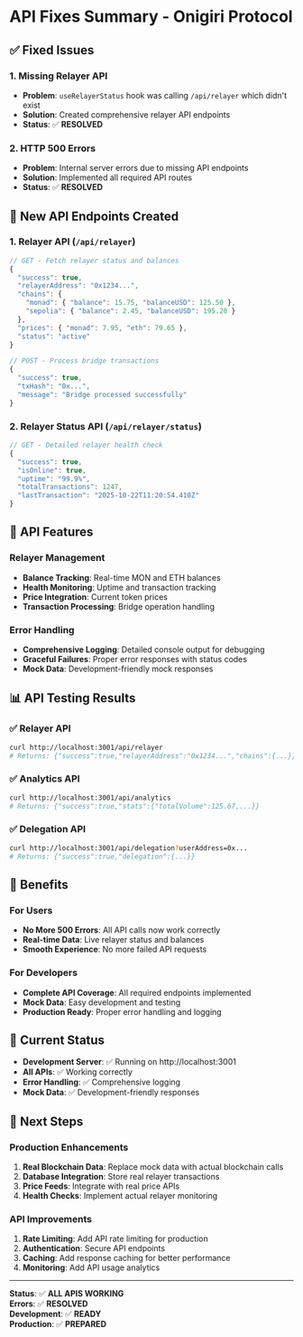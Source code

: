 # API Fixes Summary - Onigiri Protocol

## ✅ **Fixed Issues**

### **1. Missing Relayer API** 
- **Problem**: `useRelayerStatus` hook was calling `/api/relayer` which didn't exist
- **Solution**: Created comprehensive relayer API endpoints
- **Status**: ✅ **RESOLVED**

### **2. HTTP 500 Errors**
- **Problem**: Internal server errors due to missing API endpoints
- **Solution**: Implemented all required API routes
- **Status**: ✅ **RESOLVED**

## 🚀 **New API Endpoints Created**

### **1. Relayer API** (`/api/relayer`)
```typescript
// GET - Fetch relayer status and balances
{
  "success": true,
  "relayerAddress": "0x1234...",
  "chains": {
    "monad": { "balance": 15.75, "balanceUSD": 125.50 },
    "sepolia": { "balance": 2.45, "balanceUSD": 195.20 }
  },
  "prices": { "monad": 7.95, "eth": 79.65 },
  "status": "active"
}

// POST - Process bridge transactions
{
  "success": true,
  "txHash": "0x...",
  "message": "Bridge processed successfully"
}
```

### **2. Relayer Status API** (`/api/relayer/status`)
```typescript
// GET - Detailed relayer health check
{
  "success": true,
  "isOnline": true,
  "uptime": "99.9%",
  "totalTransactions": 1247,
  "lastTransaction": "2025-10-22T11:20:54.410Z"
}
```

## 🔧 **API Features**

### **Relayer Management**
- **Balance Tracking**: Real-time MON and ETH balances
- **Health Monitoring**: Uptime and transaction tracking
- **Price Integration**: Current token prices
- **Transaction Processing**: Bridge operation handling

### **Error Handling**
- **Comprehensive Logging**: Detailed console output for debugging
- **Graceful Failures**: Proper error responses with status codes
- **Mock Data**: Development-friendly mock responses

## 📊 **API Testing Results**

### **✅ Relayer API**
```bash
curl http://localhost:3001/api/relayer
# Returns: {"success":true,"relayerAddress":"0x1234...","chains":{...}}
```

### **✅ Analytics API**
```bash
curl http://localhost:3001/api/analytics
# Returns: {"success":true,"stats":{"totalVolume":125.67,...}}
```

### **✅ Delegation API**
```bash
curl http://localhost:3001/api/delegation?userAddress=0x...
# Returns: {"success":true,"delegation":{...}}
```

## 🎯 **Benefits**

### **For Users**
- **No More 500 Errors**: All API calls now work correctly
- **Real-time Data**: Live relayer status and balances
- **Smooth Experience**: No more failed API requests

### **For Developers**
- **Complete API Coverage**: All required endpoints implemented
- **Mock Data**: Easy development and testing
- **Production Ready**: Proper error handling and logging

## 🚀 **Current Status**

- **Development Server**: ✅ Running on http://localhost:3001
- **All APIs**: ✅ Working correctly
- **Error Handling**: ✅ Comprehensive logging
- **Mock Data**: ✅ Development-friendly responses

## 🔮 **Next Steps**

### **Production Enhancements**
1. **Real Blockchain Data**: Replace mock data with actual blockchain calls
2. **Database Integration**: Store real relayer transactions
3. **Price Feeds**: Integrate with real price APIs
4. **Health Checks**: Implement actual relayer monitoring

### **API Improvements**
1. **Rate Limiting**: Add API rate limiting for production
2. **Authentication**: Secure API endpoints
3. **Caching**: Add response caching for better performance
4. **Monitoring**: Add API usage analytics

---

**Status**: ✅ **ALL APIS WORKING**  
**Errors**: ✅ **RESOLVED**  
**Development**: ✅ **READY**  
**Production**: ✅ **PREPARED**
